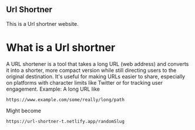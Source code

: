 ## Url Shortner

This is a Url shortner website.

# What is a Url shortner 
A URL shortener is a tool that takes a long URL (web address) and converts it into a shorter, more compact version while still directing users to the original destination. It's useful for making URLs easier to share, especially on platforms with character limits like Twitter or for tracking user engagement.
Example: A long URL like 

```
https://www.example.com/some/really/long/path
```

Might become

```
https://url-shortner-t.netlify.app/randomSlug
```
